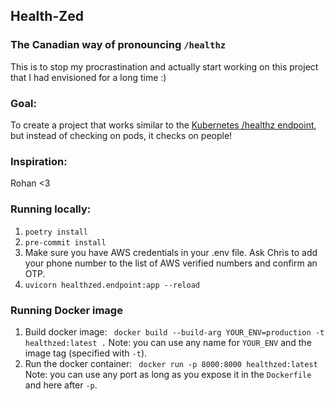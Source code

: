 ## Health-Zed
### The Canadian way of pronouncing `/healthz`

This is to stop my procrastination and actually start working on this project that I had envisioned for a long time :) 

### Goal: 
To create a project that works similar to the [Kubernetes /healthz endpoint](https://kubernetes.io/docs/reference/using-api/health-checks/), but instead of checking on pods, it checks on people!

### Inspiration:

Rohan <3 

### Running locally: 

1. `poetry install`
2. `pre-commit install`
3. Make sure you have AWS credentials in your .env file. Ask Chris to add your phone number to the list of AWS verified numbers and confirm an OTP. 
4. `uvicorn healthzed.endpoint:app --reload`

### Running Docker image 
1. Build docker image: 
` docker build --build-arg YOUR_ENV=production -t healthzed:latest .`
Note: you can use any name for `YOUR_ENV` and the image tag (specified with `-t`).
2. Run the docker container: 
` docker run -p 8000:8000 healthzed:latest`
Note: you can use any port as long as you expose it in the `Dockerfile` and here after `-p`. 